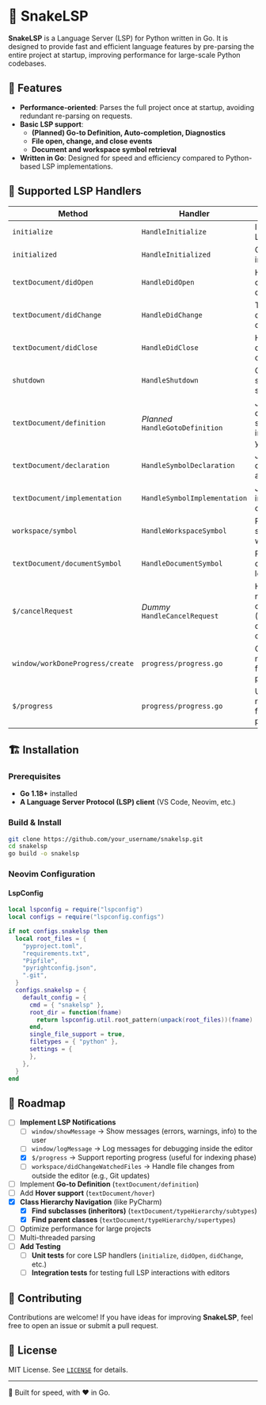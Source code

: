 # 🐍 SnakeLSP

**SnakeLSP** is a Language Server (LSP) for Python written in Go. It is designed to provide fast and efficient language features by pre-parsing the entire project at startup, improving performance for large-scale Python codebases.

## 🚀 Features

- **Performance-oriented**: Parses the full project once at startup, avoiding redundant re-parsing on requests.
- **Basic LSP support**:
  - **(Planned) Go-to Definition, Auto-completion, Diagnostics**
  - **File open, change, and close events**
  - **Document and workspace symbol retrieval**
- **Written in Go**: Designed for speed and efficiency compared to Python-based LSP implementations.

## 📜 Supported LSP Handlers

| Method                          | Handler                  | Description |
|---------------------------------|--------------------------|-------------|
| `initialize`                    | `HandleInitialize`       | Initializes the LSP server |
| `initialized`                   | `HandleInitialized`      | Called after initialization |
| `textDocument/didOpen`          | `HandleDidOpen`          | Handles opening a new document |
| `textDocument/didChange`        | `HandleDidChange`        | Tracks document changes |
| `textDocument/didClose`         | `HandleDidClose`         | Handles document close events |
| `shutdown`                      | `HandleShutdown`         | Gracefully shuts down the server |
| `textDocument/definition`       | _Planned_ `HandleGotoDefinition`   | Jumps to the definition of a symbol (Not implemented yet) |
| `textDocument/declaration`      | `HandleSymbolDeclaration`          | Jumps to the declaration of a symbol |
| `textDocument/implementation`   | `HandleSymbolImplementation`       | Jumps to the implementation of a symbol |
| `workspace/symbol`              | `HandleWorkspaceSymbol`            | Retrieves all symbols in the workspace |
| `textDocument/documentSymbol`   | `HandleDocumentSymbol`             | Retrieves document-level symbols |
| `$/cancelRequest`               | _Dummy_ `HandleCancelRequest`    | Handles request cancellations (Placeholder, does nothing currently)|
| `window/workDoneProgress/create`               | `progress/progress.go`    | Generate notifications for ongoing progress|
| `$/progress`               | `progress/progress.go`    | Update notifications for ongoing progress|

## 🏗️ Installation

### Prerequisites

- **Go 1.18+** installed
- **A Language Server Protocol (LSP) client** (VS Code, Neovim, etc.)

### Build & Install

```sh
git clone https://github.com/your_username/snakelsp.git
cd snakelsp
go build -o snakelsp
```

### Neovim Configuration

#### LspConfig

```lua
local lspconfig = require("lspconfig")
local configs = require("lspconfig.configs")

if not configs.snakelsp then
  local root_files = {
    "pyproject.toml",
    "requirements.txt",
    "Pipfile",
    "pyrightconfig.json",
    ".git",
  }
  configs.snakelsp = {
    default_config = {
      cmd = { "snakelsp" },
      root_dir = function(fname)
        return lspconfig.util.root_pattern(unpack(root_files))(fname)
      end,
      single_file_support = true,
      filetypes = { "python" },
      settings = {
      },
    },
  }
end
```

## 📅 Roadmap

- [ ] **Implement LSP Notifications**
  - [ ] `window/showMessage` → Show messages (errors, warnings, info) to the user
  - [ ] `window/logMessage` → Log messages for debugging inside the editor
  - [x] `$/progress` → Support reporting progress (useful for indexing phase)
  - [ ] `workspace/didChangeWatchedFiles` → Handle file changes from outside the editor (e.g., Git updates)
- [ ] Implement **Go-to Definition** (`textDocument/definition`)
- [ ] Add **Hover support** (`textDocument/hover`)
- [x] **Class Hierarchy Navigation** (like PyCharm)
  - [x] **Find subclasses (inheritors)** (`textDocument/typeHierarchy/subtypes`)
  - [x] **Find parent classes** (`textDocument/typeHierarchy/supertypes`)
- [ ] Optimize performance for large projects
- [ ] Multi-threaded parsing
- [ ] **Add Testing**
  - [ ] **Unit tests** for core LSP handlers (`initialize`, `didOpen`, `didChange`, etc.)  
  - [ ] **Integration tests** for testing full LSP interactions with editors  

## 🤝 Contributing

Contributions are welcome! If you have ideas for improving **SnakeLSP**, feel free to open an issue or submit a pull request.

## 📄 License

MIT License. See [`LICENSE`](./LICENSE) for details.

---

🚀 Built for speed, with ❤️ in Go.
